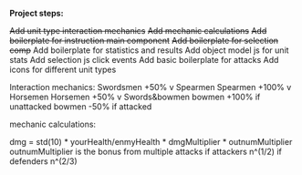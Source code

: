 **Project steps:**

~~Add unit type interaction mechanics~~
~~Add mechanic calculations~~
~~Add boilerplate for instruction main component~~
~~Add boilerplate for selection comp~~
Add boilerplate for statistics and results
Add object model js for unit stats
Add selection js click events
Add basic boilerplate for attacks
Add icons for different unit types

Interaction mechanics:
Swordsmen	+50% 	v Spearmen
Spearmen	+100% 	v Horsemen
Horsemen	+50% 	v Swords&bowmen
bowmen 		+100% 	if unattacked
bowmen		-50% 	if attacked

mechanic calculations:

dmg = std(10) * yourHealth/enmyHealth * dmgMultiplier * outnumMultiplier
outnumMultiplier is the bonus from multiple attacks
if attackers n^(1/2)
if defenders n^(2/3)

